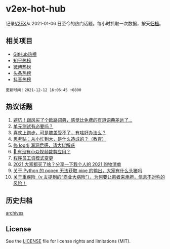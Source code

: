 # v2ex-hot-hub

 记录[V2EX](https://www.v2ex.com/)从 2021-01-06 日至今的热门话题。每小时抓取一次数据，按天[归档](archives)。
 
 ## 相关项目

- [GitHub热榜](https://github.com/snaildev/github-hot-hub)
- [知乎热榜](https://github.com/snaildev/zhihu-hot-hub)
- [微博热榜](https://github.com/snaildev/weibo-hot-hub)
- [头条热榜](https://github.com/snaildev/toutiao-hot-hub)
- [抖音热榜](https://github.com/snaildev/douyin-hot-hub)


 `更新时间：2021-12-12 16:06:45 +0800`

## 热议话题

1. [避坑！跟风买了个欧路词典，感觉比免费的有道词典差远了...](https://www.v2ex.com/t/821603)
1. [单元测试有必要吗？](https://www.v2ex.com/t/821608)
1. [喜欢上跑步，可是膝盖受不了，有啥好办法么？](https://www.v2ex.com/t/821537)
1. [思考贴：从小忙到大，是什么造成的？（教育）](https://www.v2ex.com/t/821597)
1. [修 log4j 漏洞后感，请大佬解惑](https://www.v2ex.com/t/821572)
1. [ 有没有小众视频裁剪应用？](https://www.v2ex.com/t/821546)
1. [程序员工资模式变更](https://www.v2ex.com/t/821610)
1. [2021 大家都买了啥？分享一下我个人的 2021 购物清单](https://www.v2ex.com/t/821562)
1. [关于 Python 的 popen 无法获取 pipe 的输出，大家有什么头猪吗](https://www.v2ex.com/t/821556)
1. [关于重疾险（v 友提到的“商业大病险”），为何要让患者来承担，信息不对称的风险！](https://www.v2ex.com/t/821582)

## 历史归档

[archives](archives)

## License

See the [LICENSE](LICENSE) file for license rights and limitations (MIT).
